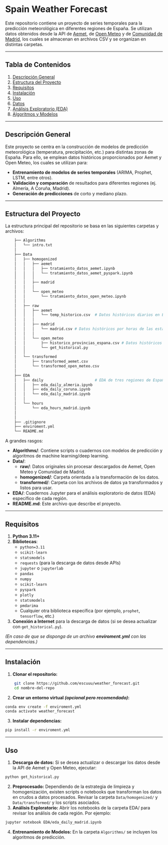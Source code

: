 # Spain Weather Forecast

Este repositorio contiene un proyecto de series temporales para la predicción meteorológica en diferentes regiones de España. Se utilizan datos obtenidos desde la API de [Aemet](https://opendata.aemet.es/centrodedescargas/productosAEMET), de [Open Meteo](https://open-meteo.com/) y de [Comunidad de Madrid](https://datos.madrid.es/), los cuales se almacenan en archivos CSV y se organizan en distintas carpetas.

---

## Tabla de Contenidos
1. [Descripción General](#descripción-general)
2. [Estructura del Proyecto](#estructura-del-proyecto)
3. [Requisitos](#requisitos)
4. [Instalación](#instalación)
5. [Uso](#uso)
6. [Datos](#datos)
7. [Análisis Exploratorio (EDA)](#análisis-exploratorio-eda)
8. [Algoritmos y Modelos](#algoritmos-y-modelos)

---

## Descripción General

Este proyecto se centra en la construcción de modelos de predicción meteorológica (temperatura, precipitación, etc.) para distintas zonas de España. Para ello, se emplean datos históricos proporcionados por Aemet y Open Meteo, los cuales se utilizan para:

- **Entrenamiento de modelos de series temporales** (ARIMA, Prophet, LSTM, entre otros).
- **Validación y comparación** de resultados para diferentes regiones (ej. Almería, A Coruña, Madrid).
- **Generación de predicciones** de corto y mediano plazo.

---

## Estructura del Proyecto

La estructura principal del repositorio se basa en las siguientes carpetas y archivos:

```bash
    ├── Algorithms
    │   └── intro.txt
    │
    ├── Data
    │   ├── homogenized
    │   │   ├── aemet
    │   │   │   ├── tratamiento_datos_aemet.ipynb
    │   │   │   └── tratamiento_datos_aemet_pyspark.ipynb
    │   │   │       
    │   │   ├── madrid
    │   │   │
    │   │   └── open_meteo
    │   │       └── tratamiento_datos_open_meteo.ipynb
    │   │   
    │   ├── raw
    │   │   ├── aemet
    │   │   │   └── temp_historico.csv  # Datos históricos diarios en España recogidos por Aemet. 
    │   │   │
    │   │   ├── madrid
    │   │   │   └── madrid.csv # Datos históricos por horas de las estaciones de la Comunidad de Madrid.
    │   │   │
    │   │   └── open_meteo
    │   │       ├── historico_provincias_espana.csv # Datos históricos diarios en España recogidos por Open Meteo API.
    │   │       └── get_historical.py
    │   │
    │   └── transformed
    │       ├── transformed_aemet.csv
    │       └── transformed_open_meteo.csv
    │
    ├── EDA
    │   ├── daily                       # EDA de tres regiones de España.
    │   │   ├── eda_daily_almeria.ipynb
    │   │   ├── eda_daily_coruna.ipynb
    │   │   └── eda_daily_madrid.ipynb
    │   │
    │   └── hours
    │       └── eda_hours_madrid.ipynb    
    │   
    │
    ├── .gitignore
    ├── enviroment.yml
    └── README.md
```

A grandes rasgos:

- **Algorithms/**: Contiene scripts o cuadernos con modelos de predicción y algoritmos de machine learning/deep learning.
- **Data/**: 
  - **raw/**: Datos originales sin procesar descargados de Aemet, Open Meteo y Comunidad de Madrid.
  - **homogenized/**: Carpeta orientada a la transformación de los datos.
  - **transformed/**: Carpeta con los archivos de datos ya transformados y listos para usar.
- **EDA/**: Cuadernos Jupyter para el análisis exploratorio de datos (EDA) específico de cada región.
- **README.md**: Este archivo que describe el proyecto.

---

## Requisitos

1. **Python 3.11+**
2. **Bibliotecas**:
    - `python=3.11`
    - `scikit-learn`
    - `statsmodels`
    - `requests` (para la descarga de datos desde APIs)
    - `jupyter` o `jupyterlab`
    - `pandas`
    - `numpy`
    - `scikit-learn`
    - `pyspark`
    - `plotly`
    - `statsmodels`
    - `pmdarima`
    - Cualquier otra biblioteca específica (por ejemplo, `prophet`, `tensorflow`, etc.)
3. **Conexión a Internet** para la descarga de datos (si se desea actualizar con `get_historical.py`).

*(En caso de que se disponga de un archivo **enviroment.yml** con las dependencias.)*

---

## Instalación

1. **Clonar el repositorio:**
```bash
    git clone https://github.com/escuuu/weather_forecast.git
    cd nombre-del-repo
```
2. **Crear un entorno virtual *(opcional pero recomendado)*:**
```bash
conda env create -f enviroment.yml
conda activate weather_forecast
```
3. **Instalar dependencias:**
```bash
pip install -r enviroment.yml
```

---

## Uso

1. **Descarga de datos:** Si se desea actualizar o descargar los datos desde la API de Aemet y Open Meteo, ejecutar:
```bash
python get_historical.py
```

2. **Preprocesado:** Dependiendo de la estrategia de limpieza y homogenización, existen scripts o notebooks que transforman los datos en crudos a datos procesados. Revisar la carpeta `Data/homogenized/` y `Data/transformed/` y los scripts asociados.
3. **Análisis Exploratorio:** Abrir los notebooks de la carpeta EDA/ para revisar los análisis de cada región. Por ejemplo:
```bash
jupyter notebook EDA/eda_daily_madrid.ipynb
```
4. **Entrenamiento de Modelos:** En la carpeta `Algorithms/` se incluyen los algoritmos de predicción.